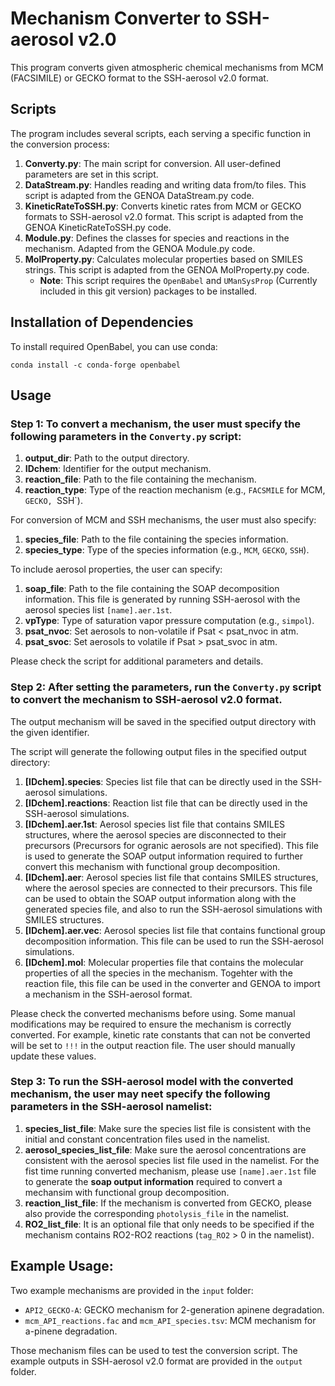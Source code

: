# Mechanism Converter to SSH-aerosol v2.0

This program converts given atmospheric chemical mechanisms from MCM (FACSIMILE) or GECKO format to the SSH-aerosol v2.0 format.

## Scripts

The program includes several scripts, each serving a specific function in the conversion process:

1. **Converty.py**: The main script for conversion. All user-defined parameters are set in this script.
2. **DataStream.py**: Handles reading and writing data from/to files. This script is adapted from the GENOA DataStream.py code.
3. **KineticRateToSSH.py**: Converts kinetic rates from MCM or GECKO formats to SSH-aerosol v2.0 format. This script is adapted from the GENOA KineticRateToSSH.py code.
4. **Module.py**: Defines the classes for species and reactions in the mechanism. Adapted from the GENOA Module.py code.
5. **MolProperty.py**: Calculates molecular properties based on SMILES strings. This script is adapted from the GENOA MolProperty.py code.
   - **Note**: This script requires the `OpenBabel` and `UManSysProp` (Currently included in this git version) packages to be installed.

## Installation of Dependencies

To install required OpenBabel, you can use conda:

    conda install -c conda-forge openbabel

## Usage

### Step 1: To convert a mechanism, the user must specify the following parameters in the `Converty.py` script:
    
   1. **output_dir**: Path to the output directory.
   2. **IDchem**: Identifier for the output mechanism.
   3. **reaction_file**: Path to the file containing the mechanism.
   4. **reaction_type**: Type of the reaction mechanism (e.g., `FACSMILE` for MCM, `GECKO, `SSH`).

   For conversion of MCM and SSH mechanisms, the user must also specify:
   1. **species_file**: Path to the file containing the species information.
   2. **species_type**: Type of the species information (e.g., `MCM`, `GECKO`, `SSH`).

   To include aerosol properties, the user can specify:
   1. **soap_file**: Path to the file containing the SOAP decomposition information. This file is generated by running SSH-aerosol with the aerosol species list `[name].aer.1st`.
   2. **vpType**: Type of saturation vapor pressure computation (e.g., `simpol`).
   3. **psat_nvoc**: Set aerosols to non-volatile if Psat < psat_nvoc in atm.
   4. **psat_svoc**: Set aerosols to volatile if Psat > psat_svoc in atm.

   Please check the script for additional parameters and details.

### Step 2: After setting the parameters, run the `Converty.py` script to convert the mechanism to SSH-aerosol v2.0 format.

   The output mechanism will be saved in the specified output directory with the given identifier.

   The script will generate the following output files in the specified output directory:
   
   1. **[IDchem].species**: Species list file that can be directly used in the SSH-aerosol simulations.
   2. **[IDchem].reactions**: Reaction list file that can be directly used in the SSH-aerosol simulations.
   3. **[IDchem].aer.1st**: Aerosol species list file that contains SMILES structures, where the aerosol species are disconnected to their precursors (Precursors for ogranic aerosols are not specified). This file is used to generate the SOAP output information required to further convert this mechanism with functional group decomposition.
   4. **[IDchem].aer**: Aerosol species list file that contains SMILES structures, where the aerosol species are connected to their precursors. This file can be used to obtain the SOAP output information along with the generated species file, and also to run the SSH-aerosol simulations with SMILES structures.
   5. **[IDchem].aer.vec**: Aerosol species list file that contains functional group decomposition information. This file can be used to run the SSH-aerosol simulations.
   6. **[IDchem].mol**: Molecular properties file that contains the molecular properties of all the species in the mechanism. Togehter with the reaction file, this file can be used in the converter and GENOA to import a mechanism in the SSH-aerosol format.

   Please check the converted mechanisms before using. Some manual modifications may be required to ensure the mechanism is correctly converted. For example, kinetic rate constants that can not be converted will be set to `!!!` in the output reaction file. The user should manually update these values.


### Step 3: To run the SSH-aerosol model with the converted mechanism, the user may neet specify the following parameters in the SSH-aerosol namelist:

   1. **species_list_file**: Make sure the species list file is consistent with the initial and constant concentration files used in the namelist.
   2. **aerosol_species_list_file**: Make sure the aerosol concentrations are consistent with the aerosol species list file used in the namelist. For the fist time running converted mechanism, please use `[name].aer.1st` file to generate the **soap output information** required to convert a mechansim with functional group decomposition.
   3. **reaction_list_file**: If the mechanism is converted from GECKO, please also provide the corresponding `photolysis_file` in the namelist.
   4. **RO2_list_file**: It is an optional file that only needs to be specified if the mechanism contains RO2-RO2 reactions (`tag_RO2` > 0 in the namelist).

## Example Usage:

   Two example mechanisms are provided in the `input` folder:
   - `API2_GECKO-A`: GECKO mechanism for 2-generation apinene degradation.
   - `mcm_API_reactions.fac` and `mcm_API_species.tsv`: MCM mechanism for a-pinene degradation.

   Those mechanism files can be used to test the conversion script. The example outputs in SSH-aerosol v2.0 format are provided in the `output` folder.
